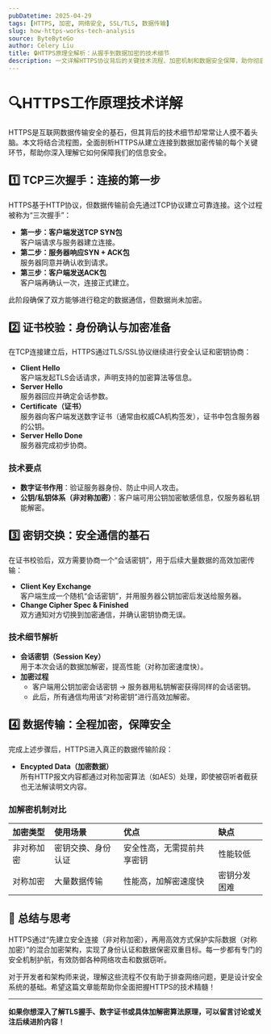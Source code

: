 ```yaml
---
pubDatetime: 2025-04-29
tags: [HTTPS, 加密, 网络安全, SSL/TLS, 数据传输]
slug: how-https-works-tech-analysis
source: ByteByteGo
author: Celery Liu
title: 🔒HTTPS原理全解析：从握手到数据加密的技术细节
description: 一文详解HTTPS协议背后的关键技术流程、加密机制和数据安全保障，助你彻底理解安全传输的实现原理。
---
```


# 🔍HTTPS工作原理技术详解

HTTPS是互联网数据传输安全的基石，但其背后的技术细节却常常让人摸不着头脑。本文将结合流程图，全面剖析HTTPS从建立连接到数据加密传输的每个关键环节，帮助你深入理解它如何保障我们的信息安全。

## 1️⃣ TCP三次握手：连接的第一步

HTTPS基于HTTP协议，但数据传输前会先通过TCP协议建立可靠连接。这个过程被称为“三次握手”：

- **第一步：客户端发送TCP SYN包**  
  客户端请求与服务器建立连接。
- **第二步：服务器响应SYN + ACK包**  
  服务器同意并确认收到请求。
- **第三步：客户端发送ACK包**  
  客户端再确认一次，连接正式建立。

此阶段确保了双方能够进行稳定的数据通信，但数据尚未加密。

## 2️⃣ 证书校验：身份确认与加密准备

在TCP连接建立后，HTTPS通过TLS/SSL协议继续进行安全认证和密钥协商：

- **Client Hello**  
  客户端发起TLS会话请求，声明支持的加密算法等信息。
- **Server Hello**  
  服务器回应并确定会话参数。
- **Certificate（证书）**  
  服务器向客户端发送数字证书（通常由权威CA机构签发），证书中包含服务器的公钥。
- **Server Hello Done**  
  服务器完成初步协商。

### 技术要点

- **数字证书作用**：验证服务器身份、防止中间人攻击。
- **公钥/私钥体系（非对称加密）**：客户端可用公钥加密敏感信息，仅服务器私钥能解密。

## 3️⃣ 密钥交换：安全通信的基石

在证书校验后，双方需要协商一个“会话密钥”，用于后续大量数据的高效加密传输：

- **Client Key Exchange**  
  客户端生成一个随机“会话密钥”，并用服务器公钥加密后发送给服务器。
- **Change Cipher Spec & Finished**  
  双方通知对方切换到加密通信，并确认密钥协商无误。

### 技术细节解析

- **会话密钥（Session Key）**  
  用于本次会话的数据加解密，提高性能（对称加密速度快）。
- **加密过程**
  - 客户端用公钥加密会话密钥 → 服务器用私钥解密获得同样的会话密钥。
  - 此后，所有通信均用该“对称密钥”进行高效加解密。

## 4️⃣ 数据传输：全程加密，保障安全

完成上述步骤后，HTTPS进入真正的数据传输阶段：

- **Encypted Data（加密数据）**  
  所有HTTP报文内容都通过对称加密算法（如AES）处理，即使被窃听者截获也无法解读明文内容。

### 加解密机制对比

| 加密类型   | 使用场景           | 优点                       | 缺点         |
| :--------- | :----------------- | :------------------------- | :----------- |
| 非对称加密 | 密钥交换、身份认证 | 安全性高，无需提前共享密钥 | 性能较低     |
| 对称加密   | 大量数据传输       | 性能高，加解密速度快       | 密钥分发困难 |

## 🧠 总结与思考

HTTPS通过“先建立安全连接（非对称加密），再用高效方式保护实际数据（对称加密）”的混合加密架构，实现了身份认证和数据保密双重目标。每一步都有专门的安全机制护航，有效防御各种网络攻击和数据窃听。

对于开发者和架构师来说，理解这些流程不仅有助于排查网络问题，更是设计安全系统的基础。希望这篇文章能帮助你全面把握HTTPS的技术精髓！

---

**如果你想深入了解TLS握手、数字证书或具体加解密算法原理，可以留言讨论或关注后续进阶内容！**
